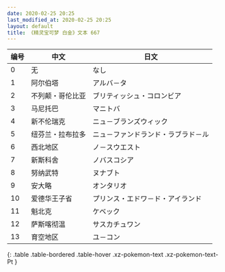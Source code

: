 ```yaml
---
date: 2020-02-25 20:25
last_modified_at: 2020-02-25 20:25
layout: default
title: 《精灵宝可梦 白金》文本 667
---
```

| 编号 | 中文 | 日文 |
| ---- | ---- | ---- |
| 0 | 无 | なし |
| 1 | 阿尔伯塔 | アルバ－タ |
| 2 | 不列颠・哥伦比亚 | ブリティッシュ・コロンビア |
| 3 | 马尼托巴 | マニトバ |
| 4 | 新不伦瑞克 | ニュ－ブランズウィック |
| 5 | 纽芬兰・拉布拉多 | ニュ－ファンドランド・ラブラド－ル |
| 6 | 西北地区 | ノ－スウエスト |
| 7 | 新斯科舍 | ノバスコシア |
| 8 | 努纳武特 | ヌナブト |
| 9 | 安大略 | オンタリオ |
| 10 | 爱德华王子省 | プリンス・エドワ－ド・アイランド |
| 11 | 魁北克 | ケベック |
| 12 | 萨斯喀彻温 | サスカチュワン |
| 13 | 育空地区 | ユ－コン |
{: .table .table-bordered .table-hover .xz-pokemon-text .xz-pokemon-text-Pt }